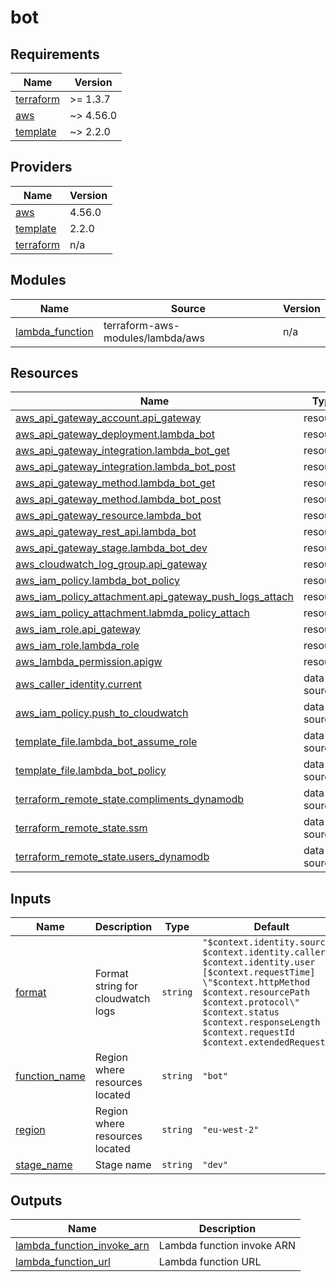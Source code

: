 # bot

<!-- BEGINNING OF PRE-COMMIT-TERRAFORM DOCS HOOK -->
## Requirements

| Name | Version |
|------|---------|
| <a name="requirement_terraform"></a> [terraform](#requirement\_terraform) | >= 1.3.7 |
| <a name="requirement_aws"></a> [aws](#requirement\_aws) | ~> 4.56.0 |
| <a name="requirement_template"></a> [template](#requirement\_template) | ~> 2.2.0 |

## Providers

| Name | Version |
|------|---------|
| <a name="provider_aws"></a> [aws](#provider\_aws) | 4.56.0 |
| <a name="provider_template"></a> [template](#provider\_template) | 2.2.0 |
| <a name="provider_terraform"></a> [terraform](#provider\_terraform) | n/a |

## Modules

| Name | Source | Version |
|------|--------|---------|
| <a name="module_lambda_function"></a> [lambda\_function](#module\_lambda\_function) | terraform-aws-modules/lambda/aws | n/a |

## Resources

| Name | Type |
|------|------|
| [aws_api_gateway_account.api_gateway](https://registry.terraform.io/providers/hashicorp/aws/latest/docs/resources/api_gateway_account) | resource |
| [aws_api_gateway_deployment.lambda_bot](https://registry.terraform.io/providers/hashicorp/aws/latest/docs/resources/api_gateway_deployment) | resource |
| [aws_api_gateway_integration.lambda_bot_get](https://registry.terraform.io/providers/hashicorp/aws/latest/docs/resources/api_gateway_integration) | resource |
| [aws_api_gateway_integration.lambda_bot_post](https://registry.terraform.io/providers/hashicorp/aws/latest/docs/resources/api_gateway_integration) | resource |
| [aws_api_gateway_method.lambda_bot_get](https://registry.terraform.io/providers/hashicorp/aws/latest/docs/resources/api_gateway_method) | resource |
| [aws_api_gateway_method.lambda_bot_post](https://registry.terraform.io/providers/hashicorp/aws/latest/docs/resources/api_gateway_method) | resource |
| [aws_api_gateway_resource.lambda_bot](https://registry.terraform.io/providers/hashicorp/aws/latest/docs/resources/api_gateway_resource) | resource |
| [aws_api_gateway_rest_api.lambda_bot](https://registry.terraform.io/providers/hashicorp/aws/latest/docs/resources/api_gateway_rest_api) | resource |
| [aws_api_gateway_stage.lambda_bot_dev](https://registry.terraform.io/providers/hashicorp/aws/latest/docs/resources/api_gateway_stage) | resource |
| [aws_cloudwatch_log_group.api_gateway](https://registry.terraform.io/providers/hashicorp/aws/latest/docs/resources/cloudwatch_log_group) | resource |
| [aws_iam_policy.lambda_bot_policy](https://registry.terraform.io/providers/hashicorp/aws/latest/docs/resources/iam_policy) | resource |
| [aws_iam_policy_attachment.api_gateway_push_logs_attach](https://registry.terraform.io/providers/hashicorp/aws/latest/docs/resources/iam_policy_attachment) | resource |
| [aws_iam_policy_attachment.labmda_policy_attach](https://registry.terraform.io/providers/hashicorp/aws/latest/docs/resources/iam_policy_attachment) | resource |
| [aws_iam_role.api_gateway](https://registry.terraform.io/providers/hashicorp/aws/latest/docs/resources/iam_role) | resource |
| [aws_iam_role.lambda_role](https://registry.terraform.io/providers/hashicorp/aws/latest/docs/resources/iam_role) | resource |
| [aws_lambda_permission.apigw](https://registry.terraform.io/providers/hashicorp/aws/latest/docs/resources/lambda_permission) | resource |
| [aws_caller_identity.current](https://registry.terraform.io/providers/hashicorp/aws/latest/docs/data-sources/caller_identity) | data source |
| [aws_iam_policy.push_to_cloudwatch](https://registry.terraform.io/providers/hashicorp/aws/latest/docs/data-sources/iam_policy) | data source |
| [template_file.lambda_bot_assume_role](https://registry.terraform.io/providers/hashicorp/template/latest/docs/data-sources/file) | data source |
| [template_file.lambda_bot_policy](https://registry.terraform.io/providers/hashicorp/template/latest/docs/data-sources/file) | data source |
| [terraform_remote_state.compliments_dynamodb](https://registry.terraform.io/providers/hashicorp/terraform/latest/docs/data-sources/remote_state) | data source |
| [terraform_remote_state.ssm](https://registry.terraform.io/providers/hashicorp/terraform/latest/docs/data-sources/remote_state) | data source |
| [terraform_remote_state.users_dynamodb](https://registry.terraform.io/providers/hashicorp/terraform/latest/docs/data-sources/remote_state) | data source |

## Inputs

| Name | Description | Type | Default | Required |
|------|-------------|------|---------|:--------:|
| <a name="input_format"></a> [format](#input\_format) | Format string for cloudwatch logs | `string` | `"$context.identity.sourceIp $context.identity.caller $context.identity.user [$context.requestTime] \"$context.httpMethod $context.resourcePath $context.protocol\" $context.status $context.responseLength $context.requestId $context.extendedRequestId"` | no |
| <a name="input_function_name"></a> [function\_name](#input\_function\_name) | Region where resources located | `string` | `"bot"` | no |
| <a name="input_region"></a> [region](#input\_region) | Region where resources located | `string` | `"eu-west-2"` | no |
| <a name="input_stage_name"></a> [stage\_name](#input\_stage\_name) | Stage name | `string` | `"dev"` | no |

## Outputs

| Name | Description |
|------|-------------|
| <a name="output_lambda_function_invoke_arn"></a> [lambda\_function\_invoke\_arn](#output\_lambda\_function\_invoke\_arn) | Lambda function invoke ARN |
| <a name="output_lambda_function_url"></a> [lambda\_function\_url](#output\_lambda\_function\_url) | Lambda function URL |
<!-- END OF PRE-COMMIT-TERRAFORM DOCS HOOK -->
